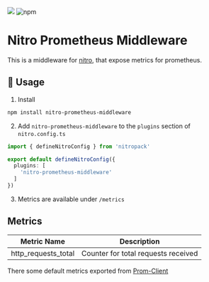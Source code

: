 [![](https://img.shields.io/npm/l/nitro-prometheus-middleware)](https://img.shields.io/npm/l/nitro-prometheus-middleware)
![npm](https://img.shields.io/npm/v/nitro-prometheus-middleware)
# Nitro Prometheus Middleware

This is a middleware for [nitro](https://github.com/unjs/nitro), that expose metrics for prometheus.

## 🚀 Usage
1. Install 

```sh
npm install nitro-prometheus-middleware
```

2. Add `nitro-prometheus-middleware` to the `plugins` section of `nitro.config.ts`

```ts
import { defineNitroConfig } from 'nitropack'

export default defineNitroConfig({
  plugins: [
    'nitro-prometheus-middleware'
  ]
})
```

3. Metrics are available under `/metrics`

## Metrics
| Metric Name                      | Description                                     |
|:--------------------------------:|:-----------------------------------------------:|
| http_requests_total              | Counter for total requests received             |

There some default metrics exported from [Prom-Client]()

